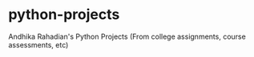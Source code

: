 # python-projects
Andhika Rahadian's Python Projects (From college assignments, course assessments, etc)
